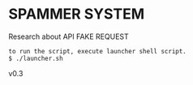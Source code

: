 # SPAMMER SYSTEM
Research about API FAKE REQUEST
```
to run the script, execute launcher shell script.
$ ./launcher.sh
```

v0.3
